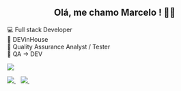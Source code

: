 <h2 align='center'>
  Olá, me chamo Marcelo ! 👋🤙
</h2>

💻 Full stack Developer<br> 🚀 DEVinHouse<br> 🏢 Quality Assurance Analyst / Tester<br> 🎯 QA -> DEV


![](https://github-readme-stats.vercel.app/api/top-langs/?username=marcelojunqueirat&theme=synthwave&hide_border=true&include_all_commits=true&count_private=true&layout=compact)

<p> 
  <a href="https://linkedin.com/in/marcelojunqueirat">
    <img src="https://img.shields.io/badge/linkedin-%230077B5.svg?&style=for-the-badge&logo=linkedin&logoColor=white" />
  </a>&nbsp;&nbsp;
  <a href="https://www.instagram.com/marcelo_junqueira_/">
    <img src="https://img.shields.io/badge/instagram-%23E4405F.svg?&style=for-the-badge&logo=instagram&logoColor=white" />        
  </a>&nbsp;&nbsp;
</p>

